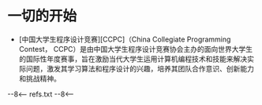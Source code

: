 # 一切的开始

- [中国大学生程序设计竞赛][CCPC]（China Collegiate Programming Contest， CCPC）是由中国大学生程序设计竞赛协会主办的面向世界大学生的国际性年度赛事，旨在激励当代大学生运用计算机编程技术和技能来解决实际问题，激发其学习算法和程序设计的兴趣，培养其团队合作意识、创新能力和挑战精神。


--8<--
refs.txt
--8<--